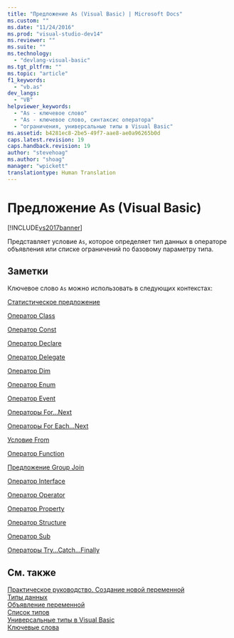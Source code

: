 ```yaml
---
title: "Предложение As (Visual Basic) | Microsoft Docs"
ms.custom: ""
ms.date: "11/24/2016"
ms.prod: "visual-studio-dev14"
ms.reviewer: ""
ms.suite: ""
ms.technology: 
  - "devlang-visual-basic"
ms.tgt_pltfrm: ""
ms.topic: "article"
f1_keywords: 
  - "vb.as"
dev_langs: 
  - "VB"
helpviewer_keywords: 
  - "As - ключевое слово"
  - "As - ключевое слово, синтаксис оператора"
  - "ограничения, универсальные типы в Visual Basic"
ms.assetid: b4281ec8-2be5-49f7-aae8-ae0a96265b0d
caps.latest.revision: 19
caps.handback.revision: 19
author: "stevehoag"
ms.author: "shoag"
manager: "wpickett"
translationtype: Human Translation
---
```

# Предложение As (Visual Basic)
[!INCLUDE[vs2017banner](../../../csharp/includes/vs2017banner.md)]

Представляет условие `As`, которое определяет тип данных в операторе объявления или списке ограничений по базовому параметру типа.  
  
## Заметки  
 Ключевое слово `As` можно использовать в следующих контекстах:  
  
 [Статистическое предложение](../../../visual-basic/language-reference/queries/aggregate-clause.md)  
  
 [Оператор Class](../../../visual-basic/language-reference/statements/class-statement.md)  
  
 [Оператор Const](../../../visual-basic/language-reference/statements/const-statement.md)  
  
 [Оператор Declare](../../../visual-basic/language-reference/statements/declare-statement.md)  
  
 [Оператор Delegate](../../../visual-basic/language-reference/statements/delegate-statement.md)  
  
 [Оператор Dim](../../../visual-basic/language-reference/statements/dim-statement.md)  
  
 [Оператор Enum](../../../visual-basic/language-reference/statements/enum-statement.md)  
  
 [Оператор Event](../../../visual-basic/language-reference/statements/event-statement.md)  
  
 [Операторы For...Next](../../../visual-basic/language-reference/statements/for-next-statement.md)  
  
 [Операторы For Each...Next](../../../visual-basic/language-reference/statements/for-each-next-statement.md)  
  
 [Условие From](../../../visual-basic/language-reference/queries/from-clause.md)  
  
 [Оператор Function](../../../visual-basic/language-reference/statements/function-statement.md)  
  
 [Предложение Group Join](../../../visual-basic/language-reference/queries/group-join-clause.md)  
  
 [Оператор Interface](../../../visual-basic/language-reference/statements/interface-statement.md)  
  
 [Оператор Operator](../../../visual-basic/language-reference/statements/operator-statement.md)  
  
 [Оператор Property](../../../visual-basic/language-reference/statements/property-statement.md)  
  
 [Оператор Structure](../../../visual-basic/language-reference/statements/structure-statement.md)  
  
 [Оператор Sub](../../../visual-basic/language-reference/statements/sub-statement.md)  
  
 [Операторы Try...Catch...Finally](../../../visual-basic/language-reference/statements/try-catch-finally-statement.md)  
  
## См. также  
 [Практическое руководство. Создание новой переменной](../../../visual-basic/programming-guide/language-features/variables/how-to-create-a-new-variable.md)   
 [Типы данных](../../../visual-basic/programming-guide/language-features/data-types/index.md)   
 [Объявление переменной](../../../visual-basic/programming-guide/language-features/variables/variable-declaration.md)   
 [Список типов](../../../visual-basic/language-reference/statements/type-list.md)   
 [Универсальные типы в Visual Basic](../../../visual-basic/programming-guide/language-features/data-types/generic-types.md)   
 [Ключевые слова](../../../visual-basic/language-reference/keywords/index.md)